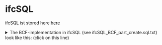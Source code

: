 ﻿<!-- IfcSharp-documentation, Copyright (c) 2020, Bernhard Simon Bock, Friedrich Eder, MIT License (see https://github.com/IfcSharp/IfcSharpLibrary/tree/master/Licence) --->

# ifcSQL
ifcSQL ist stored here [here](https://github.com/IfcSharp/IfcSQL)

<details>
<summary>
The BCF-implementation in ifcSQL (see ifcSQL_BCF_part_create.sql.txt) look like this: (click on this line)
  <BR/><BR/>
</summary>
![](doc/img/ifcSQL_BCF_part.png)
</details>


